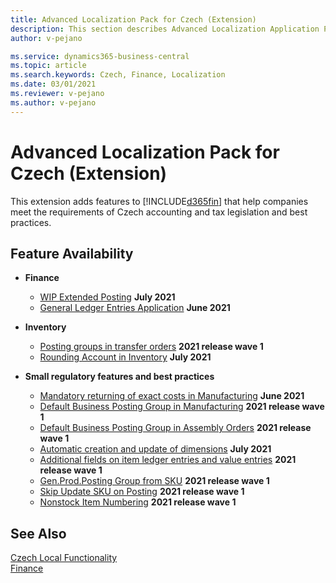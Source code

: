 ```yaml
---
title: Advanced Localization Pack for Czech (Extension) 
description: This section describes Advanced Localization Application Pack for Czech extension functionality.
author: v-pejano

ms.service: dynamics365-business-central
ms.topic: article
ms.search.keywords: Czech, Finance, Localization
ms.date: 03/01/2021
ms.reviewer: v-pejano
ms.author: v-pejano
---
```


# Advanced Localization Pack for Czech (Extension)

This extension adds features to [!INCLUDE[d365fin](../../includes/d365fin_md.md)] that help companies meet the requirements of Czech accounting and tax legislation and best practices.

## Feature Availability

- **Finance**
  - [WIP Extended Posting](wip-extended-posting.md) **July 2021**
  - [General Ledger Entries Application](general-ledger-entries-application.md) **June 2021**

- **Inventory**
  - [Posting groups in transfer orders](how-to-use-posting-groups-in-transfer-orders.md) **2021 release wave 1**
  - [Rounding Account in Inventory](how-to-round-account-in-inventory.md) **July 2021**

- **Small regulatory features and best practices**
  - [Mandatory returning of exact costs in Manufacturing](how-to-setup-mandatory-return-exact-costs-manufacturing.md) **June 2021**
  - [Default Business Posting Group in Manufacturing](how-to-setup-default-bus-post-group-manufacturing.md) **2021 release wave 1**
  - [Default Business Posting Group in Assembly Orders](how-to-setup-default-bus-post-group-assembly-orders.md) **2021 release wave 1**
  - [Automatic creation and update of dimensions](how-to-automatic-creation-and-update-dimensions.md) **July 2021**
  - [Additional fields on item ledger entries and value entries](how-to-use-add-fields-item-entries.md) **2021 release wave 1**
  - [Gen.Prod.Posting Group from SKU](how-to-setup-gen-prod-posting-group-from-sku.md) **2021 release wave 1**
  - [Skip Update SKU on Posting](how-to-setup-skip-update-sku-on-posting.md) **2021 release wave 1**
  - [Nonstock Item Numbering](how-to-setup-nonstock-item-numbering.md) **2021 release wave 1**

## See Also

[Czech Local Functionality](czech-local-functionality.md)  
[Finance](../../finance.md)
